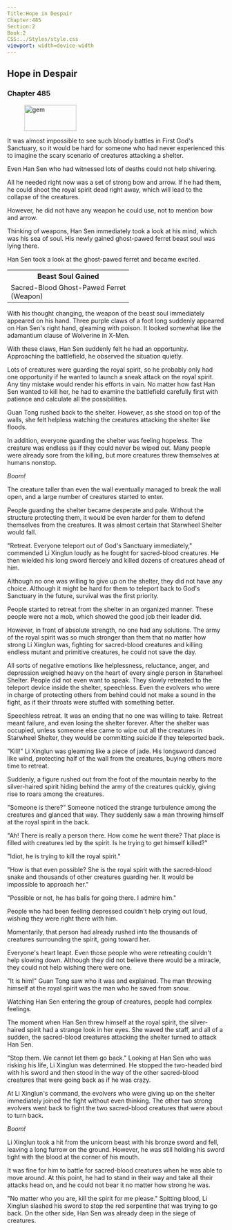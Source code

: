 ```yaml
---
Title:Hope in Despair
Chapter:485
Section:2
Book:2
CSS:../Styles/style.css
viewport: width=device-width
---
```


## Hope in Despair
### Chapter 485

<figure>
	<img src="../Images/gem.gif" alt="gem" id="gem" width="120" height="60" />
</figure>



It was almost impossible to see such bloody battles in First God's Sanctuary, so it would be hard for someone who had never experienced this to imagine the scary scenario of creatures attacking a shelter.

Even Han Sen who had witnessed lots of deaths could not help shivering.

All he needed right now was a set of strong bow and arrow. If he had them, he could shoot the royal spirit dead right away, which will lead to the collapse of the creatures.

However, he did not have any weapon he could use, not to mention bow and arrow.

Thinking of weapons, Han Sen immediately took a look at his mind, which was his sea of soul. His newly gained ghost-pawed ferret beast soul was lying there.

Han Sen took a look at the ghost-pawed ferret and became excited.

<div class="tables">
	<table class="beast">
		<tr>
			<th>Beast Soul Gained</th>
		</tr><tr>
			<td>Sacred-Blood Ghost-Pawed Ferret<br>
				<span class="type">(Weapon)</span>
			</td>
		</tr>
	</table>
	<!-- Type of beast soul of sacred-blood ghost-pawed ferret: weapon. -->
</div>

With his thought changing, the weapon of the beast soul immediately appeared on his hand. Three purple claws of a foot long suddenly appeared on Han Sen's right hand, gleaming with poison. It looked somewhat like the adamantium clause of Wolverine in X-Men.

With these claws, Han Sen suddenly felt he had an opportunity. Approaching the battlefield, he observed the situation quietly.

Lots of creatures were guarding the royal spirit, so he probably only had one opportunity if he wanted to launch a sneak attack on the royal spirit. Any tiny mistake would render his efforts in vain. No matter how fast Han Sen wanted to kill her, he had to examine the battlefield carefully first with patience and calculate all the possibilities.

Guan Tong rushed back to the shelter. However, as she stood on top of the walls, she felt helpless watching the creatures attacking the shelter like floods.

In addition, everyone guarding the shelter was feeling hopeless. The creature was endless as if they could never be wiped out. Many people were already sore from the killing, but more creatures threw themselves at humans nonstop.

*Boom!*

The creature taller than even the wall eventually managed to break the wall open, and a large number of creatures started to enter.

People guarding the shelter became desperate and pale. Without the structure protecting them, it would be even harder for them to defend themselves from the creatures. It was almost certain that Starwheel Shelter would fall.

"Retreat. Everyone teleport out of God's Sanctuary immediately," commended Li Xinglun loudly as he fought for sacred-blood creatures. He then wielded his long sword fiercely and killed dozens of creatures ahead of him.

Although no one was willing to give up on the shelter, they did not have any choice. Although it might be hard for them to teleport back to God's Sanctuary in the future, survival was the first priority.

People started to retreat from the shelter in an organized manner. These people were not a mob, which showed the good job their leader did.

However, in front of absolute strength, no one had any solutions. The army of the royal spirit was so much stronger than them that no matter how strong Li Xinglun was, fighting for sacred-blood creatures and killing endless mutant and primitive creatures, he could not save the day.

All sorts of negative emotions like helplessness, reluctance, anger, and depression weighed heavy on the heart of every single person in Starwheel Shelter. People did not even want to speak. They slowly retreated to the teleport device inside the shelter, speechless. Even the evolvers who were in charge of protecting others from behind could not make a sound in the fight, as if their throats were stuffed with something better.

Speechless retreat. It was an ending that no one was willing to take. Retreat meant failure, and even losing the shelter forever. After the shelter was occupied, unless someone else came to wipe out all the creatures in Starwheel Shelter, they would be committing suicide if they teleported back.

"Kill!" Li Xinglun was gleaming like a piece of jade. His longsword danced like wind, protecting half of the wall from the creatures, buying others more time to retreat.

Suddenly, a figure rushed out from the foot of the mountain nearby to the silver-haired spirit hiding behind the army of the creatures quickly, giving rise to roars among the creatures.

"Someone is there?" Someone noticed the strange turbulence among the creatures and glanced that way. They suddenly saw a man throwing himself at the royal spirit in the back.

"Ah! There is really a person there. How come he went there? That place is filled with creatures led by the spirit. Is he trying to get himself killed?"

"Idiot, he is trying to kill the royal spirit."

"How is that even possible? She is the royal spirit with the sacred-blood snake and thousands of other creatures guarding her. It would be impossible to approach her."

"Possible or not, he has balls for going there. I admire him."

People who had been feeling depressed couldn't help crying out loud, wishing they were right there with him.

Momentarily, that person had already rushed into the thousands of creatures surrounding the spirit, going toward her.

Everyone's heart leapt. Even those people who were retreating couldn't help slowing down. Although they did not believe there would be a miracle, they could not help wishing there were one.

"It is him!" Guan Tong saw who it was and explained. The man throwing himself at the royal spirit was the man who he saved from snow.

Watching Han Sen entering the group of creatures, people had complex feelings.

The moment when Han Sen threw himself at the royal spirit, the silver-haired spirit had a strange look in her eyes. She waved the staff, and all of a sudden, the sacred-blood creatures attacking the shelter turned to attack Han Sen.

"Stop them. We cannot let them go back." Looking at Han Sen who was risking his life, Li Xinglun was determined. He stopped the two-headed bird with his sword and then stood in the way of the other sacred-blood creatures that were going back as if he was crazy.

At Li Xinglun's command, the evolvers who were giving up on the shelter immediately joined the fight without even thinking. The other two strong evolvers went back to fight the two sacred-blood creatures that were about to turn back.

*Boom!*

Li Xinglun took a hit from the unicorn beast with his bronze sword and fell, leaving a long furrow on the ground. However, he was still holding his sword tight with the blood at the corner of his mouth.

It was fine for him to battle for sacred-blood creatures when he was able to move around. At this point, he had to stand in their way and take all their attacks head on, and he could not bear it no matter how strong he was.

"No matter who you are, kill the spirit for me please." Spitting blood, Li Xinglun slashed his sword to stop the red serpentine that was trying to go back. On the other side, Han Sen was already deep in the siege of creatures.
